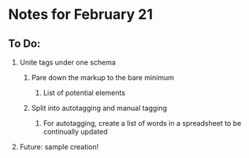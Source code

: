 # Notes for February 21

## To Do:

1. Unite tags under one schema

   1. Pare down the markup to the bare minimum
   
      1. List of potential elements

   2. Split into autotagging and manual tagging
   
      1. For autotagging, create a list of words in a spreadsheet to be continually updated
      
2. Future: sample creation!
